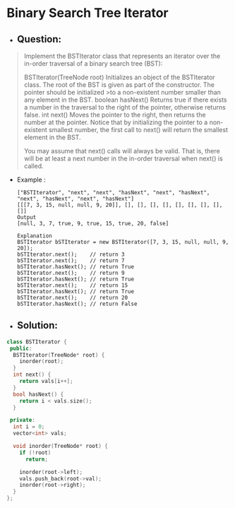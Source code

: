 # Binary Search Tree Iterator
- ## Question:
>Implement the BSTIterator class that represents an iterator over the in-order traversal of a binary search tree (BST):
>
>BSTIterator(TreeNode root) Initializes an object of the BSTIterator class. The root of the BST is given as part of the constructor. The pointer should be initialized >to a non-existent number smaller than any element in the BST.
>boolean hasNext() Returns true if there exists a number in the traversal to the right of the pointer, otherwise returns false.
>int next() Moves the pointer to the right, then returns the number at the pointer.
>Notice that by initializing the pointer to a non-existent smallest number, the first call to next() will return the smallest element in the BST.
>
>You may assume that next() calls will always be valid. That is, there will be at least a next number in the in-order traversal when next() is called.


- Example :

      ["BSTIterator", "next", "next", "hasNext", "next", "hasNext", "next", "hasNext", "next", "hasNext"]
      [[[7, 3, 15, null, null, 9, 20]], [], [], [], [], [], [], [], [], []]
      Output
      [null, 3, 7, true, 9, true, 15, true, 20, false]

      Explanation
      BSTIterator bSTIterator = new BSTIterator([7, 3, 15, null, null, 9, 20]);
      bSTIterator.next();    // return 3
      bSTIterator.next();    // return 7
      bSTIterator.hasNext(); // return True
      bSTIterator.next();    // return 9
      bSTIterator.hasNext(); // return True
      bSTIterator.next();    // return 15
      bSTIterator.hasNext(); // return True
      bSTIterator.next();    // return 20
      bSTIterator.hasNext(); // return False

- ## Solution:
```cpp
class BSTIterator {
 public:
  BSTIterator(TreeNode* root) {
    inorder(root);
  }
  int next() {
    return vals[i++];
  }
  bool hasNext() {
    return i < vals.size();
  }

 private:
  int i = 0;
  vector<int> vals;

  void inorder(TreeNode* root) {
    if (!root)
      return;

    inorder(root->left);
    vals.push_back(root->val);
    inorder(root->right);
  }
};
```
